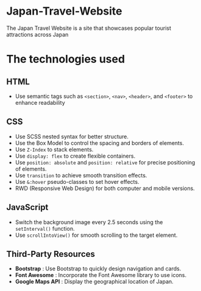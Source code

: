 # Japan-Travel-Website
The Japan Travel Website is a site that showcases popular tourist attractions across Japan

# The technologies used
## HTML
- Use semantic tags such as `<section>`, `<nav>`, `<header>`, and `<footer>` to enhance readability
## CSS
- Use SCSS nested syntax for better structure.
- Use the Box Model to control the spacing and borders of elements.
- Use `Z-Index` to stack elements.
- Use `display: flex` to create flexible containers.
- Use `position: absolute` and `position: relative` for precise positioning of elements.
- Use `transition` to achieve smooth transition effects.
- Use `&:hover` pseudo-classes to set hover effects.
- RWD (Responsive Web Design) for both computer and mobile versions.
## JavaScript
- Switch the background image every 2.5 seconds using the `setInterval()` function.
- Use `scrollIntoView()` for smooth scrolling to the target element.
## Third-Party Resources
- **Bootstrap** : Use Bootstrap to quickly design navigation and cards.
- **Font Awesome** : Incorporate the Font Awesome library to use icons.
- **Google Maps API** : Display the geographical location of Japan.
